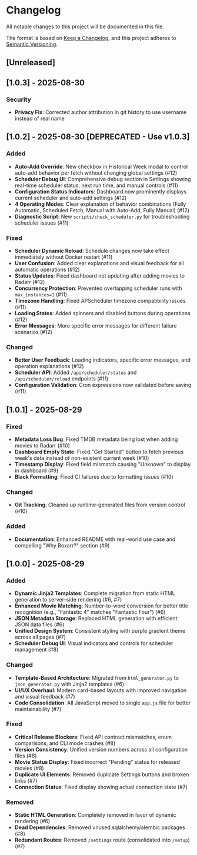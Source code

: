 # Changelog

All notable changes to this project will be documented in this file.

The format is based on [Keep a Changelog](https://keepachangelog.com/en/1.0.0/),
and this project adheres to [Semantic Versioning](https://semver.org/spec/v2.0.0.html).

## [Unreleased]

## [1.0.3] - 2025-08-30

### Security
- **Privacy Fix**: Corrected author attribution in git history to use username instead of real name

## [1.0.2] - 2025-08-30 [DEPRECATED - Use v1.0.3]

### Added
- **Auto-Add Override**: New checkbox in Historical Week modal to control auto-add behavior per fetch without changing global settings (#12)
- **Scheduler Debug UI**: Comprehensive debug section in Settings showing real-time scheduler status, next run time, and manual controls (#11)
- **Configuration Status Indicators**: Dashboard now prominently displays current scheduler and auto-add settings (#12)
- **4 Operating Modes**: Clear explanation of behavior combinations (Fully Automatic, Scheduled Fetch, Manual with Auto-Add, Fully Manual) (#12)
- **Diagnostic Script**: New `scripts/check_scheduler.py` for troubleshooting scheduler issues (#11)

### Fixed
- **Scheduler Dynamic Reload**: Schedule changes now take effect immediately without Docker restart (#11)
- **User Confusion**: Added clear explanations and visual feedback for all automatic operations (#12)
- **Status Updates**: Fixed dashboard not updating after adding movies to Radarr (#12)
- **Concurrency Protection**: Prevented overlapping scheduler runs with `max_instances=1` (#11)
- **Timezone Handling**: Fixed APScheduler timezone compatibility issues (#11)
- **Loading States**: Added spinners and disabled buttons during operations (#12)
- **Error Messages**: More specific error messages for different failure scenarios (#12)

### Changed
- **Better User Feedback**: Loading indicators, specific error messages, and operation explanations (#12)
- **Scheduler API**: Added `/api/scheduler/status` and `/api/scheduler/reload` endpoints (#11)
- **Configuration Validation**: Cron expressions now validated before saving (#11)

## [1.0.1] - 2025-08-29

### Fixed
- **Metadata Loss Bug**: Fixed TMDB metadata being lost when adding movies to Radarr (#10)
- **Dashboard Empty State**: Fixed "Get Started" button to fetch previous week's data instead of non-existent current week (#10)
- **Timestamp Display**: Fixed field mismatch causing "Unknown" to display in dashboard (#9)
- **Black Formatting**: Fixed CI failures due to formatting issues (#10)

### Changed
- **Git Tracking**: Cleaned up runtime-generated files from version control (#10)

### Added
- **Documentation**: Enhanced README with real-world use case and compelling "Why Boxarr?" section (#9)

## [1.0.0] - 2025-08-29

### Added
- **Dynamic Jinja2 Templates**: Complete migration from static HTML generation to server-side rendering (#6, #7)
- **Enhanced Movie Matching**: Number-to-word conversion for better title recognition (e.g., "Fantastic 4" matches "Fantastic Four") (#6)
- **JSON Metadata Storage**: Replaced HTML generation with efficient JSON data files (#6)
- **Unified Design System**: Consistent styling with purple gradient theme across all pages (#7)
- **Scheduler Debug UI**: Visual indicators and controls for scheduler management (#8)

### Changed
- **Template-Based Architecture**: Migrated from `html_generator.py` to `json_generator.py` with Jinja2 templates (#6)
- **UI/UX Overhaul**: Modern card-based layouts with improved navigation and visual feedback (#7)
- **Code Consolidation**: All JavaScript moved to single `app.js` file for better maintainability (#7)

### Fixed
- **Critical Release Blockers**: Fixed API contract mismatches, enum comparisons, and CLI mode crashes (#8)
- **Version Consistency**: Unified version numbers across all configuration files (#8)
- **Movie Status Display**: Fixed incorrect "Pending" status for released movies (#8)
- **Duplicate UI Elements**: Removed duplicate Settings buttons and broken links (#7)
- **Connection Status**: Fixed display showing actual connection state (#7)

### Removed
- **Static HTML Generation**: Completely removed in favor of dynamic rendering (#6)
- **Dead Dependencies**: Removed unused sqlalchemy/alembic packages (#8)
- **Redundant Routes**: Removed `/settings` route (consolidated into `/setup`) (#7)